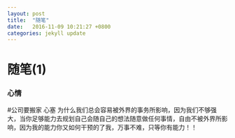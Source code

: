 ```yaml
---
layout: post
title:  "随笔"
date:   2016-11-09 10:21:27 +0800
categories: jekyll update
---
```


# 随笔(1)
### 心情
#公司要搬家  心塞 为什么我们总会容易被外界的事务所影响，因为我们不够强大，当你足够能力去规划自己会随自己的想法随意做任何事情，自由不被外界所影响，因为我的能力你又如何干预的了我，万事不难，只等你有能力！！